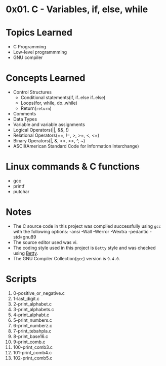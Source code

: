 # 0x01. C - Variables, if, else, while

# Topics Learned
* C Programming
* Low-level programmming
* GNU compiler

# Concepts Learned
* Control Structures
  * Conditional statements(if, if..else if..else)
  * Loops(for, while, do..while)
  * Return(`return`)
* Comments
* Data Types
* Variable and variable assignments
* Logical Operators(||, &&, !)
* Relational Operators(==, !=, >, >=, <, <=)
* Binary Operators(|, &, <<, >>, ^, ~)
* ASCII(American Standard Code for Information Interchange)


# Linux commands & C functions
* gcc
* printf
* putchar

# Notes
* The C source code in this project was compiled successfully using `gcc` with the following options: -ansi -Wall -Werror -Wextra -pedantic -std=gnu89
* The source editor used was vi.
* The coding style used in this project is `Betty` style and was checked using [Betty](https://github.com/holbertonschool/Betty.git).
* The GNU Compiler Collection(`gcc`) version is `9.4.0`.

# Scripts
1. 0-positive_or_negative.c
2. 1-last_digit.c
3. 2-print_alphabet.c
4. 3-print_alphabets.c
5. 4-print_alphabt.c
6. 5-print_numbers.c
7. 6-print_numberz.c
8. 7-print_tebahpla.c
9. 8-print_base16.c
10. 9-print_comb.c
11. 100-print_comb3.c
12. 101-print_comb4.c
13. 102-print_comb5.c
